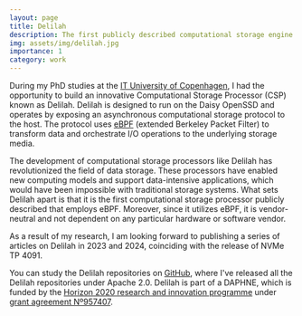 ```yaml
---
layout: page
title: Delilah
description: The first publicly described computational storage engine utilising eBPF.
img: assets/img/delilah.jpg
importance: 1
category: work
---
```

During my PhD studies at the [IT University of Copenhagen](https://en.itu.dk/), I had the opportunity to build an innovative Computational Storage Processor (CSP) known as Delilah. Delilah is designed to run on the Daisy OpenSSD and operates by exposing an asynchronous computational storage protocol to the host. The protocol uses [eBPF](https://en.wikipedia.org/wiki/EBPF) (extended Berkeley Packet Filter) to transform data and orchestrate I/O operations to the underlying storage media.

The development of computational storage processors like Delilah has revolutionized the field of data storage. These processors have enabled new computing models and support data-intensive applications, which would have been impossible with traditional storage systems. What sets Delilah apart is that it is the first computational storage processor publicly described that employs eBPF. Moreover, since it utilizes eBPF, it is vendor-neutral and not dependent on any particular hardware or software vendor.

As a result of my research, I am looking forward to publishing a series of articles on Delilah in 2023 and 2024, coinciding with the release of NVMe TP 4091.

You can study the Delilah repositories on [GitHub](https://github.com/delilah-csp), where I've released all the Delilah repositories under Apache 2.0. Delilah is part of a DAPHNE, which is funded by the [Horizon 2020 research and innovation programme](https://ec.europa.eu/programmes/horizon2020/) under [grant agreement Nº957407](https://cordis.europa.eu/project/id/957407).